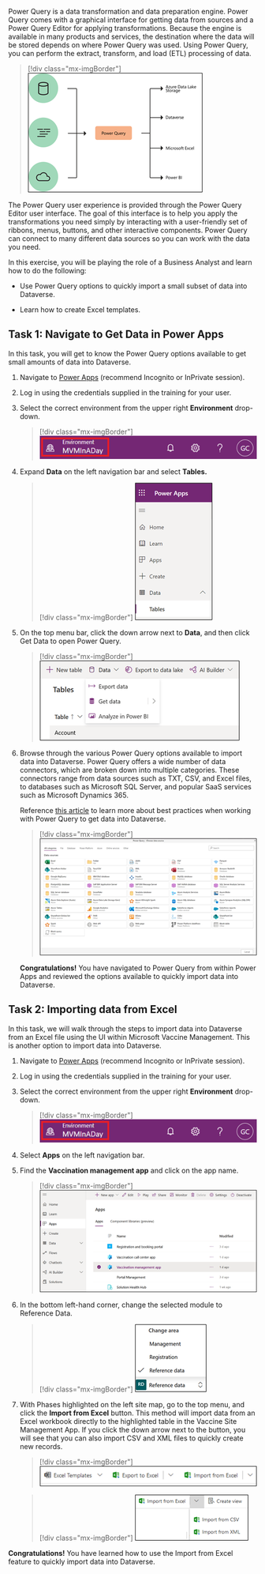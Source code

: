 Power Query is a data transformation and data preparation engine. Power Query comes with a graphical interface for getting data from sources and a Power Query Editor for applying transformations. Because the engine is available in many products and services, the destination where the data will be stored depends on where Power Query was used. Using Power Query, you can perform the extract, transform, and load (ETL) processing of data.

> [!div class="mx-imgBorder"]
> [![Diagram of Power Query input, transformation, and destination.](../media/power-query-diagram.png)](../media/power-query-diagram.png#lightbox)

The Power Query user experience is provided through the Power Query Editor user interface. The goal of this interface is to help you apply the transformations you need simply by interacting with a user-friendly set of ribbons, menus, buttons, and other interactive components. Power Query can connect to many different data sources so you can work with the data you need.

In this exercise, you will be playing the role of a Business Analyst and learn how to do the following:

- Use Power Query options to quickly import a small subset of data into Dataverse.

- Learn how to create Excel templates.

## Task 1: Navigate to Get Data in Power Apps

In this task, you will get to know the Power Query options available to get small amounts of data into Dataverse.

1.  Navigate to [Power Apps](https://make.powerapps.com/?azure-portal=true) (recommend Incognito or InPrivate session).

1.  Log in using the credentials supplied in the training for your user.

1.  Select the correct environment from the upper right **Environment** drop-down.

	> [!div class="mx-imgBorder"]
	> [![Screenshot of the Environment drop down menu.](../media/environment.png)](../media/environment.png#lightbox)

1.  Expand **Data** on the left navigation bar and select **Tables.**

	> [!div class="mx-imgBorder"]
	> [![Screenshot of the expanded Data menu with tables selected.](../media/data-menu.png)](../media/data-menu.png#lightbox)

1.  On the top menu bar, click the down arrow next to **Data**, and then click Get Data to open Power Query.

	> [!div class="mx-imgBorder"]
	> [![Screenshot of the Data menu with Get Data selected.](../media/get-data.png)](../media/get-data.png#lightbox)

1.  Browse through the various Power Query options available to import data into Dataverse. Power Query offers a wide number of data connectors, which are broken down into multiple categories. These connectors range from data sources such as TXT, CSV, and Excel files, to databases such as Microsoft SQL Server, and popular SaaS services such as Microsoft Dynamics 365.

    Reference [this article](/power-query/best-practices/?azure-portal=true) to learn more about best practices when working with Power Query to get data into Dataverse.

	> [!div class="mx-imgBorder"]
	> [![Screenshot of the Power Query data sources available.](../media/data-sources.png)](../media/data-sources.png#lightbox)

    **Congratulations!** You have navigated to Power Query from within Power Apps and reviewed the options available to quickly import data into Dataverse.

## Task 2: Importing data from Excel 

In this task, we will walk through the steps to import data into Dataverse from an Excel file using the UI within Microsoft Vaccine Management. This is another option to import data into Dataverse.

1.  Navigate to [Power Apps](https://make.powerapps.com/?azure-portal=true) (recommend Incognito or InPrivate session).

1.  Log in using the credentials supplied in the training for your user.

1.  Select the correct environment from the upper right **Environment** drop-down.

	> [!div class="mx-imgBorder"]
	> [![Screenshot of the Environment drop down menu with an environment selected.](../media/environment.png)](../media/environment.png#lightbox)

1.  Select **Apps** on the left navigation bar.

1.  Find the **Vaccination management app** and click on the app name.

	> [!div class="mx-imgBorder"]
	> [![Screenshot of Vaccination management app selected in the apps menu.](../media/vaccination-management-app.png)](../media/vaccination-management-app.png#lightbox) 

1.  In the bottom left-hand corner, change the selected module to Reference Data.

	> [!div class="mx-imgBorder"]
	> [![Screenshot of the selected module set to Reference Data.](../media/reference-data.png)](../media/reference-data.png#lightbox)

1.  With Phases highlighted on the left site map, go to the top menu, and click the **Import from Excel** button. This method will import data from an Excel workbook directly to the highlighted table in the Vaccine Site Management App. If you click the down arrow next to the button, you will see that you can also import CSV and XML files to quickly create new records.

	> [!div class="mx-imgBorder"]
	> [![Screenshot of the Import from Excel menu.](../media/excel-import.png)](../media/excel-import.png#lightbox)

	> [!div class="mx-imgBorder"]
	> [![Screenshot of the Import from Excel options.](../media/import-options.png)](../media/import-options.png#lightbox)

**Congratulations!** You have learned how to use the Import from Excel feature to quickly import data into Dataverse.


